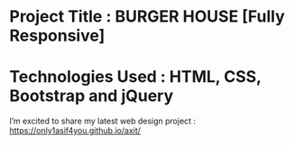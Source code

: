 # Project Title : BURGER HOUSE [Fully Responsive] 
# Technologies Used : HTML, CSS, Bootstrap and jQuery

I’m excited to share my latest web design project : https://only1asif4you.github.io/axit/

